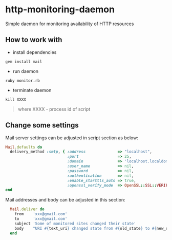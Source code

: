 # http-monitoring-daemon
Simple daemon for monitoring availability of HTTP resources


## How to work with
- install dependencies
```
gem install mail
```

- run daemon
```
ruby monitor.rb
```

- terminate daemon
```
kill XXXX
```
>where XXXX - process id of script 

## Change some settings
Mail server settings can be adjusted in script section as below:
``` ruby
Mail.defaults do
  delivery_method :smtp, { :address              => "localhost",
                           :port                 => 25,
                           :domain               => 'localhost.localdomain',
                           :user_name            => nil,
                           :password             => nil,
                           :authentication       => nil,
                           :enable_starttls_auto => true,
                           :openssl_verify_mode  => OpenSSL::SSL::VERIFY_NONE }
end
```
Mail addresses and body can be adjusted in this section:
``` ruby
  Mail.deliver do
    from    'xxx@gmail.com'
    to      'xxx@gmail.com'
    subject 'Some of monitored sites changed their state'
    body    "URI #{text_uri} changed state from #{old_state} to #{new_state}"
  end
 ```

